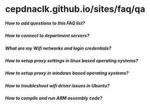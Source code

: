 # cepdnaclk.github.io/sites/faq/qa

##### How to add questions to this FAQ list?

##### How to connect to department servers?

##### What are my Wifi networks and login credentials?

##### How to setup proxy settings in linux based operating systems?

##### How to setup proxy in windows based operating systems?

##### How to troubleshoot wifi driver issues in Ubuntu?

##### How to compile and run ARM assembly code?
